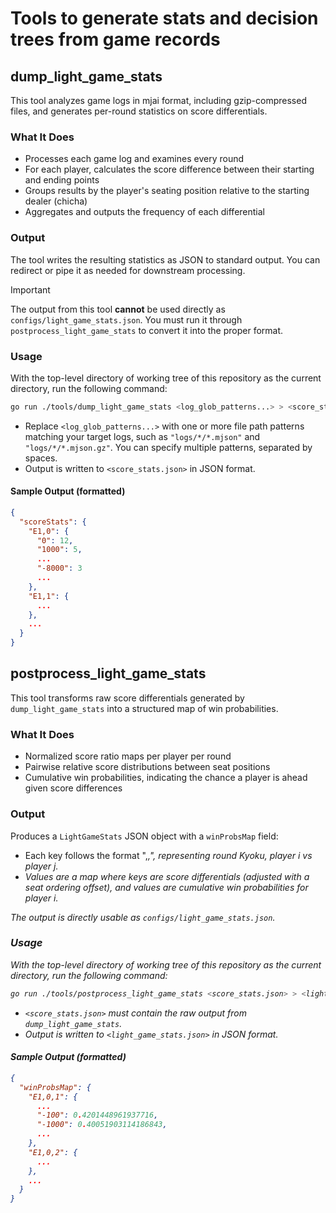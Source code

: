 # Tools to generate stats and decision trees from game records

## dump_light_game_stats

This tool analyzes game logs in mjai format, including gzip-compressed files, and generates per-round statistics on score differentials.

### What It Does

- Processes each game log and examines every round
- For each player, calculates the score difference between their starting and ending points
- Groups results by the player's seating position relative to the starting dealer (chicha)
- Aggregates and outputs the frequency of each differential

### Output

The tool writes the resulting statistics as JSON to standard output.
You can redirect or pipe it as needed for downstream processing.

> [!IMPORTANT]
> The output from this tool **cannot** be used directly as `configs/light_game_stats.json`.
> You must run it through `postprocess_light_game_stats` to convert it into the proper format.

### Usage

With the top-level directory of working tree of this repository as the current directory, run the following command:

```sh
go run ./tools/dump_light_game_stats <log_glob_patterns...> > <score_stats.json>
```

- Replace `<log_glob_patterns...>` with one or more file path patterns matching your target logs, such as `"logs/*/*.mjson"` and `"logs/*/*.mjson.gz"`. You can specify multiple patterns, separated by spaces.
- Output is written to `<score_stats.json>` in JSON format.

#### Sample Output (formatted)

```json
{
  "scoreStats": {
    "E1,0": {
      "0": 12,
      "1000": 5,
      ...
      "-8000": 3
      ...
    },
    "E1,1": {
      ...
    },
    ...
  }
}
```

## postprocess_light_game_stats

This tool transforms raw score differentials generated by `dump_light_game_stats` into a structured map of win probabilities.

### What It Does

- Normalized score ratio maps per player per round
- Pairwise relative score distributions between seat positions
- Cumulative win probabilities, indicating the chance a player is ahead given score differences

### Output

Produces a `LightGameStats` JSON object with a `winProbsMap` field:

- Each key follows the format "<Kyoku>,<i>,<j>", representing round Kyoku, player i vs player j.
- Values are a map where keys are score differentials (adjusted with a seat ordering offset), and values are cumulative win probabilities for player i.

The output is directly usable as `configs/light_game_stats.json`.

### Usage

With the top-level directory of working tree of this repository as the current directory, run the following command:

```sh
go run ./tools/postprocess_light_game_stats <score_stats.json> > <light_game_stats.json>
```

- `<score_stats.json>` must contain the raw output from `dump_light_game_stats`.
- Output is written to `<light_game_stats.json>` in JSON format.

#### Sample Output (formatted)

```json
{
  "winProbsMap": {
    "E1,0,1": {
      ...
      "-100": 0.4201448961937716,
      "-1000": 0.40051903114186843,
      ...
    },
    "E1,0,2": {
      ...
    },
    ...
  }
}
```
